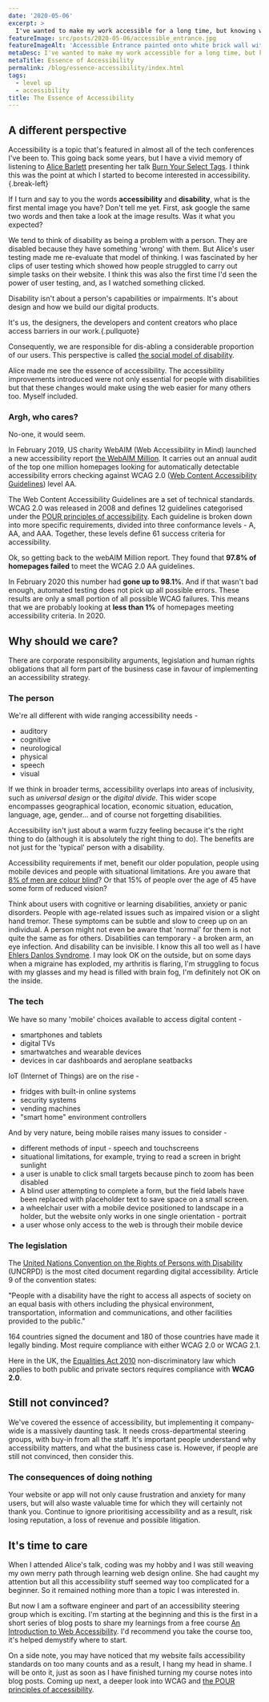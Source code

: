 ```yaml
---
date: '2020-05-06'
excerpt: >
  I've wanted to make my work accessible for a long time, but knowing where to start has eluded me. Well no more! I've taken a course, I'm writing my notes and this is the first post getting to grips with what exactly is the essence of accessibility?
featureImage: src/posts/2020-05-06/accessible_entrance.jpg
featureImageAlt: 'Accessible Entrance painted onto white brick wall with black arrow pointing right'
metaDesc: I've wanted to make my work accessible for a long time, but knowing where to start has eluded me. Well no more! So what exactly is the essence of accessibility?
metaTitle: Essence of Accessibility
permalink: /blog/essence-accessibility/index.html
tags:
  - level up
  - accessibility
title: The Essence of Accessibility
---
```


## A different perspective

Accessibility is a topic that's featured in almost all of the tech conferences I've been to. This going back some years, but I have a vivid memory of listening to [Alice Barlett][1] presenting her talk [Burn Your Select Tags][2]. I think this was the point at which I started to become interested in accessibility.{.break-left}

If I turn and say to you the words **accessibility** and **disability**, what is the first mental image you have? Don't tell me yet. First, ask google the same two words and then take a look at the image results. Was it what you expected?

We tend to think of disability as being a problem with a person. They are disabled because they have something 'wrong' with them. But Alice's user testing made me re-evaluate that model of thinking. I was fascinated by her clips of user testing which showed how people struggled to carry out simple tasks on their website. I think this was also the first time I'd seen the power of user testing, and, as I watched something clicked.

Disability isn't about a person's capabilities or impairments. It's about design and how we build our digital products.

It's us, the designers, the developers and content creators who place access barriers in our work.{.pullquote}

Consequently, we are responsible for dis-abling a considerable proportion of our users. This perspective is called [the social model of disability][3].

Alice made me see the essence of accessibility. The accessibility improvements introduced were not only essential for people with disabilities but that these changes would make using the web easier for many others too. Myself included.

### Argh, who cares?

No-one, it would seem.

In February 2019, US charity WebAIM (Web Accessibility in Mind) launched a new accessibility report [the WebAIM Million][4]. It carries out an annual audit of the top one million homepages looking for automatically detectable accessibility errors checking against WCAG 2.0 ([Web Content Accessibility Guidelines][5]) level AA.

The Web Content Accessibility Guidelines are a set of technical standards. WCAG 2.0 was released in 2008 and defines 12 guidelines categorised under the [POUR principles of accessibility][6]. Each guideline is broken down into more specific requirements, divided into three conformance levels - A, AA, and AAA. Together, these levels define 61 success criteria for accessibility.

Ok, so getting back to the webAIM Million report. They found that **97.8% of homepages failed** to meet the WCAG 2.0 AA guidelines.

In February 2020 this number had **gone up to 98.1%**. And if that wasn't bad enough, automated testing does not pick up all possible errors. These results are only a small portion of all possible WCAG failures. This means that we are probably looking at **less than 1%** of homepages meeting accessibility criteria. In 2020.

## Why should we care?

There are corporate responsibility arguments, legislation and human rights obligations that all form part of the business case in favour of implementing an accessibility strategy.

### The person

We're all different with wide ranging accessibility needs -

  * auditory
  * cognitive
  * neurological
  * physical
  * speech
  * visual

If we think in broader terms, accessibility overlaps into areas of inclusivity, such as _universal design_ or the _digital divide_. This wider scope encompasses geographical location, economic situation, education, language, age, gender... and of course not forgetting disabilities.

Accessibility isn't just about a warm fuzzy feeling because it's the right thing to do (although it is absolutely the right thing to do). The benefits are not just for the 'typical' person with a disability.

Accessibility requirements if met, benefit our older population, people using mobile devices and people with situational limitations. Are you aware that [8% of men are colour blind][7]? Or that 15% of people over the age of 45 have some form of reduced vision?

Think about users with cognitive or learning disabilities, anxiety or panic disorders. People with age-related issues such as impaired vision or a slight hand tremor. These symptoms can be subtle and slow to creep up on an individual. A person might not even be aware that 'normal' for them is not quite the same as for others. Disabilities can temporary - a broken arm, an eye infection. And disability can be invisible. I know this all too well as I have [Ehlers Danlos Syndrome][8]. I may look OK on the outside, but on some days when a migraine has exploded, my arthritis is flaring, I'm struggling to focus with my glasses and my head is filled with brain fog, I'm definitely not OK on the inside.


### The tech

We have so many 'mobile' choices available to access digital content -

  * smartphones and tablets
  * digital TVs
  * smartwatches and wearable devices
  * devices in car dashboards and aeroplane seatbacks

IoT (Internet of Things) are on the rise -

  * fridges with built-in online systems
  * security systems
  * vending machines
  * "smart home" environment controllers

And by very nature, being mobile raises many issues to consider -

  * different methods of input - speech and touchscreens
  * situational limitations, for example, trying to read a screen in bright sunlight
  * a user is unable to click small targets because pinch to zoom has been disabled
  * A blind user attempting to complete a form, but the field labels have been replaced with placeholder text to save space on a small screen.
  * a wheelchair user with a mobile device positioned to landscape in a holder, but the website only works in one single orientation - portrait
  * a user whose only access to the web is through their mobile device

### The legislation

The [United Nations Convention on the Rights of Persons with Disability][9] (UNCRPD) is the most cited document regarding digital accessibility. Article 9 of the convention states:

"People with a disability have the right to access all aspects of society on an equal basis with others including the physical environment, transportation, information and communications, and other facilities provided to the public."

164 countries signed the document and 180 of those countries have made it legally binding. Most require compliance with either WCAG 2.0 or WCAG 2.1.

Here in the UK, the [Equalities Act 2010][10] non-discriminatory law which applies to both public and private sectors requires compliance with **WCAG 2.0**.

## Still not convinced?

We've covered the essence of accessibility, but implementing it company-wide is a massively daunting task. It needs cross-departmental steering groups, with buy-in from all the staff. It's important people understand why accessibility matters, and what the business case is. However, if people are still not convinced, then consider this.

### The consequences of doing nothing

Your website or app will not only cause frustration and anxiety for many users, but will also waste valuable time for which they will certainly not thank you. Continue to ignore prioritising accessibility and as a result, risk losing reputation, a loss of revenue and possible litigation.

## It's time to care

When I attended Alice's talk, coding was my hobby and I was still weaving my own merry path through learning web design online. She had caught my attention but all this accessibility stuff seemed way too complicated for a beginner. So it remained nothing more than a topic I was interested in.

But now I am a software engineer and part of an accessibility steering group which is exciting. I'm starting at the beginning and this is the first in a short series of blog posts to share my learnings from a free course [An Introduction to Web Accessibility][11]. I'd recommend you take the course too, it's helped demystify where to start.

On a side note, you may have noticed that my website fails accessibility standards on too many counts and as a result, I hang my head in shame. I will be onto it, just as soon as I have finished turning my course notes into blog posts. Coming up next, a deeper look into WCAG and [the POUR principles of accessibility][6].

 [1]: https://alicebartlett.co.uk/
 [2]: https://www.youtube.com/watch?v=CUkMCQR4TpY
 [3]: https://rcni.com/hosted-content/rcn/first-steps/social-model-of-disability
 [4]: https://webaim.org/projects/million/
 [5]: https://www.w3.org/WAI/standards-guidelines/wcag/
 [6]: /blog/understanding-the-pour-principles-of-accessibility/
 [7]: http://www.colourblindawareness.org/colour-blindness/
 [8]: https://www.ehlers-danlos.org/what-is-eds/
 [9]: https://www.un.org/development/desa/disabilities/convention-on-the-rights-of-persons-with-disabilities.html
 [10]: https://www.equalityhumanrights.com/en/equality-act-2010/what-equality-act
 [11]: https://courses.edx.org/courses/course-v1:W3Cx+WAI0.1x+3T2019/course/
